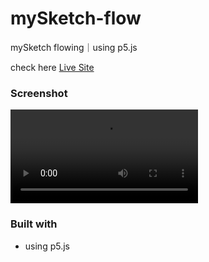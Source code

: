 # mySketch-flow
mySketch flowing｜using p5.js

check here [ Live Site ](https://chia-liu.github.io/mySketch-flow/)

### Screenshot

![alt text](https://i.imgur.com/lSmSdJl.mp4)

### Built with
- using p5.js

